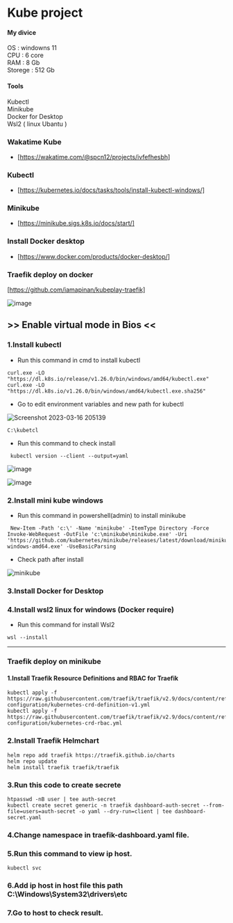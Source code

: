 
# Kube project     
#### My divice     
 OS : windowns 11      
 CPU : 6 core     
 RAM : 8 Gb          
 Storege : 512 Gb       
#### Tools     
 Kubectl     
 Minikube     
 Docker for Desktop       
 Wsl2 ( linux Ubantu )
 

### Wakatime Kube
 - [https://wakatime.com/@spcn12/projects/ivfefhesbh]    
      
### Kubectl
 - [https://kubernetes.io/docs/tasks/tools/install-kubectl-windows/]    
     
### Minikube
 - [https://minikube.sigs.k8s.io/docs/start/]    
### Install Docker desktop  
 - [https://www.docker.com/products/docker-desktop/]      
 
### Traefik deploy on docker
 [https://github.com/iamapinan/kubeplay-traefik]
     
![image](https://user-images.githubusercontent.com/116998478/225642506-e6951c99-48c1-4bd3-95c4-8ce572f41ef3.png)    
        
        
## >> Enable virtual mode in Bios <<
         
### 1.Install kubectl
 - Run this command in cmd to install kubectl
```
curl.exe -LO "https://dl.k8s.io/release/v1.26.0/bin/windows/amd64/kubectl.exe"    
curl.exe -LO "https://dl.k8s.io/v1.26.0/bin/windows/amd64/kubectl.exe.sha256"
```
 - Go to edit environment variables and new path for kubectl    
      
![Screenshot 2023-03-16 205139](https://user-images.githubusercontent.com/116998478/225638655-b0735ff7-1f5f-442d-b9fe-a8ad5410f03e.png)    
```
C:\kubetcl
```
 - Run this command to check install
```
 kubectl version --client --output=yaml
```
           
![image](https://user-images.githubusercontent.com/116998478/225634675-2fe94ad1-30f7-439f-85e9-dd266dc4fd16.png)    
      
![image](https://user-images.githubusercontent.com/116998478/225642936-074fd6aa-1fcb-4daa-b586-499445097ba4.png)       


### 2.Install mini kube windows
 - Run this command in powershell(admin) to install minikube
```
 New-Item -Path 'c:\' -Name 'minikube' -ItemType Directory -Force
Invoke-WebRequest -OutFile 'c:\minikube\minikube.exe' -Uri 'https://github.com/kubernetes/minikube/releases/latest/download/minikube-windows-amd64.exe' -UseBasicParsing
```
 - Check path after install     
        
 ![minikube](https://user-images.githubusercontent.com/116998478/225668225-725ca1dc-d9cc-4e3c-b2cb-5b726dc6f0e9.png)

 ### 3.Install Docker for Desktop
 ### 4.Install wsl2 linux for windows (Docker require)
  - Run this command for install Wsl2
```
wsl --install
```     
    
-----------------------------------------------------------------------------------------------------------------------------

### Traefik deploy on minikube  
#### 1.Install Traefik Resource Definitions and RBAC for Traefik 
```
kubectl apply -f https://raw.githubusercontent.com/traefik/traefik/v2.9/docs/content/reference/dynamic-configuration/kubernetes-crd-definition-v1.yml
kubectl apply -f https://raw.githubusercontent.com/traefik/traefik/v2.9/docs/content/reference/dynamic-configuration/kubernetes-crd-rbac.yml
``` 

### 2.Install Traefik Helmchart
```
helm repo add traefik https://traefik.github.io/charts
helm repo update
helm install traefik traefik/traefik
```
### 3.Run this code to create secrete
```
htpasswd -nB user | tee auth-secret
kubectl create secret generic -n traefik dashboard-auth-secret --from-   file=users=auth-secret -o yaml --dry-run=client | tee dashboard-secret.yaml
```
### 4.Change namespace in traefik-dashboard.yaml file.
### 5.Run this command to view ip host.
```
kubectl svc
```
### 6.Add ip host in host file this path C:\Windows\System32\drivers\etc
### 7.Go to host to check result.




 
